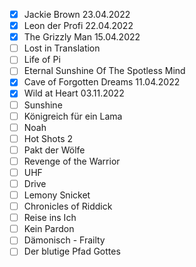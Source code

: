 
- [x] Jackie Brown 23.04.2022 
- [x] Leon der Profi 22.04.2022
- [x]  The Grizzly Man 15.04.2022
- [ ] Lost in Translation
- [ ] Life of Pi
- [ ] Eternal Sunshine Of The Spotless Mind 
- [x] Cave of Forgotten Dreams 11.04.2022 
- [x] Wild at Heart 03.11.2022
- [ ] Sunshine
- [ ] Königreich für ein Lama
- [ ] Noah
- [ ] Hot Shots 2
- [ ] Pakt der Wölfe
- [ ] Revenge of the Warrior
- [ ] UHF
- [ ] Drive
- [ ] Lemony Snicket
- [ ] Chronicles of Riddick
- [ ] Reise ins Ich
- [ ] Kein Pardon
- [ ] Dämonisch - Frailty
- [ ] Der blutige Pfad Gottes
